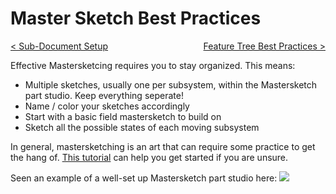 <style>
.right{
    float:right;
}

.left{
    float:left;
}
</style>

# Master Sketch Best Practices

<span class="left">[< Sub-Document Setup](3-sub-document-setup.md)</span> <span class="right">[Feature Tree Best Practices >](5-feature-tree-setup.md)</span>
<br>

Effective Mastersketcing requires you to stay organized. This means:

- Multiple sketches, usually one per subsystem, within the Mastersketch part studio. Keep everything seperate!
- Name / color your sketches accordingly
- Start with a basic field mastersketch to build on
- Sketch all the possible states of each moving subsystem 

In general, mastersketching is an art that can require some practice to get the hang of. [This tutorial](https://www.youtube.com/watch?v=Bd_XzBw5V_U) can help you get started if you are unsure.

Seen an example of a well-set up Mastersketch part studio here:
![](/img/design-standards/mastersketch.png)